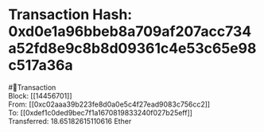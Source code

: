 
Transaction Hash: 0xd0e1a96bbeb8a709af207acc734a52fd8e9c8b8d09361c4e53c65e98c517a36a
====================================================================================
  
#💸Transaction  
Block: [[14456701]]  
From: [[0xc02aaa39b223fe8d0a0e5c4f27ead9083c756cc2]]  
To: [[0xdef1c0ded9bec7f1a1670819833240f027b25eff]]  
Transferred: 18.65182615110616 Ether